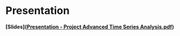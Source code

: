 # Presentation

**[Slides]([Presentation - Project Advanced Time Series Analysis.pdf](https://github.com/kerndre/CCU-Forcasting/blob/9ecd29bbfdbc10d68c8131b78fc4d71b4279d490/4_Presentation/Presentation%20-%20Project%20Advanced%20Time%20Series%20Analysis.pdf))**

